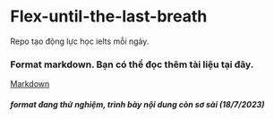 # Flex-until-the-last-breath
Repo tạo động lực học ielts mỗi ngày.
### Format markdown. Bạn có thể đọc thêm tài liệu tại đây.
[Markdown](https://markdownguide.org/getting-started)

##### format đang thử nghiệm, trình bày nội dung còn sơ sài (18/7/2023)
